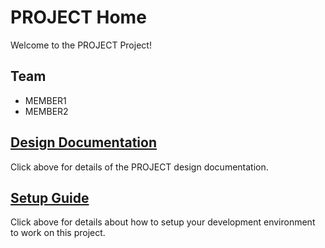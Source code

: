 # PROJECT Home

Welcome to the PROJECT Project!

## Team

* MEMBER1
* MEMBER2

## [Design Documentation](DesignDoc)

Click above for details of the PROJECT design documentation.

## [Setup Guide](SetupGuide)

Click above for details about how to setup your development environment to work on this project.


<!-- to process DesignDoc.md to pdf type: 
pandoc DesignDoc.md --pdf-engine=xelatex -o DesignDoc.pdf
-->
